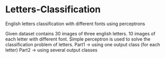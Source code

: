 # Letters-Classification
English letters classification with different fonts using perceptrons

Given dataset contains 30 images of three english letters. 10 images of each letter with different font.
Simple perceptron is used to solve the classification problem of letters.
Part1 -> using one output class (for each letter)
Part2 -> using several output classes
